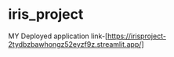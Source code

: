 # iris_project
MY Deployed application link-[https://irisproject-2tydbzbawhongz52eyzf9z.streamlit.app/]

